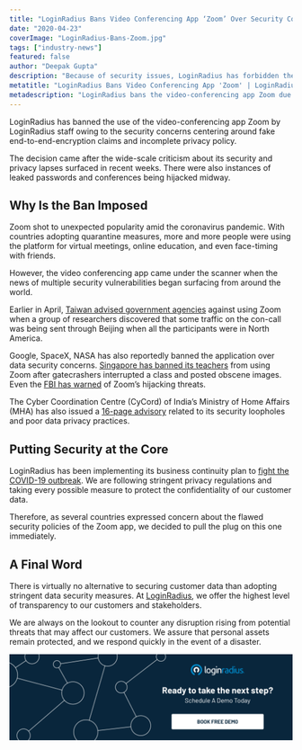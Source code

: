 ```yaml
---
title: "LoginRadius Bans Video Conferencing App ‘Zoom’ Over Security Concerns"
date: "2020-04-23"
coverImage: "LoginRadius-Bans-Zoom.jpg"
tags: ["industry-news"]
featured: false 
author: "Deepak Gupta"
description: "Because of security issues, LoginRadius has forbidden the use of the Zoom video conferencing software by LoginRadius employees."
metatitle: "LoginRadius Bans Video Conferencing App 'Zoom' | LoginRadius"
metadescription: "LoginRadius bans the video-conferencing app Zoom due to security concerns. The decision came after instances of leaked passwords, and privacy lapses."
---
```


LoginRadius has banned the use of the video-conferencing app Zoom by LoginRadius staff owing to the security concerns centering around fake end-to-end-encryption claims and incomplete privacy policy.

The decision came after the wide-scale criticism about its security and privacy lapses surfaced in recent weeks. There were also instances of leaked passwords and conferences being hijacked midway.

## Why Is the Ban Imposed

Zoom shot to unexpected popularity amid the coronavirus pandemic. With countries adopting quarantine measures, more and more people were using the platform for virtual meetings, online education, and even face-timing with friends.

However, the video conferencing app came under the scanner when the news of multiple security vulnerabilities began surfacing from around the world.

Earlier in April, [Taiwan advised government agencies](https://www.bbc.com/news/technology-52200507) against using Zoom when a group of researchers discovered that some traffic on the con-call was being sent through Beijing when all the participants were in North America.

Google, SpaceX, NASA has also reportedly banned the application over data security concerns. [Singapore has banned its teachers](https://www.theguardian.com/world/2020/apr/11/singapore-bans-teachers-using-zoom-after-hackers-post-obscene-images-on-screens) from using Zoom after gatecrashers interrupted a class and posted obscene images. Even the [FBI has warned](https://www.fbi.gov/contact-us/field-offices/boston/news/press-releases/fbi-warns-of-teleconferencing-and-online-classroom-hijacking-during-covid-19-pandemic) of Zoom’s hijacking threats.

The Cyber Coordination Centre (CyCord) of India’s Ministry of Home Affairs (MHA) has also issued a [16-page advisory](http://164.100.117.97/WriteReadData/userfiles/comprehensive-advisory-Zoom-%20meeting%20platfom-20200412-%282%29.pdf) related to its security loopholes and poor data privacy practices.

## Putting Security at the Core

LoginRadius has been implementing its business continuity plan to [fight the COVID-19 outbreak](https://www.loginradius.com/blog/2020/03/loginradius-business-continuity-covid-19-outbreak/). We are following stringent privacy regulations and taking every possible measure to protect the confidentiality of our customer data.

Therefore, as several countries expressed concern about the flawed security policies of the Zoom app, we decided to pull the plug on this one immediately.

## A Final Word

There is virtually no alternative to securing customer data than adopting stringent data security measures. At [LoginRadius](https://www.loginradius.com/), we offer the highest level of transparency to our customers and stakeholders.

We are always on the lookout to counter any disruption rising from potential threats that may affect our customers. We assure that personal assets remain protected, and we respond quickly in the event of a disaster.

[![](Book-a-demo-1024x310.png)](https://www.loginradius.com/book-a-demo/)
